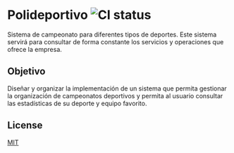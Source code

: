 # Polideportivo ![CI status](https://img.shields.io/badge/build-passing-brightgreen-svg)

Sistema de campeonato para diferentes tipos de deportes. Este 
sistema servirá para consultar de forma constante los servicios
y operaciones que ofrece la empresa.

## Objetivo

Diseñar y organizar la implementación de un sistema que permita
gestionar la organización de campeonatos deportivos y permita al
usuario consultar las estadísticas de su deporte y equipo favorito.

## License
[MIT](https://choosealicense.com/licenses/mit)